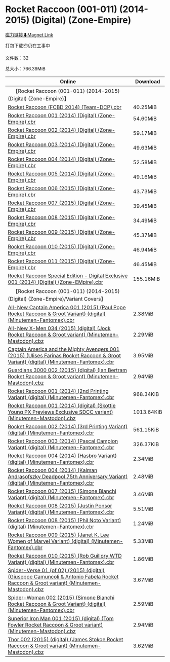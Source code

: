 # Rocket Raccoon (001-011) (2014-2015) (Digital) (Zone-Empire)

[磁力链接⬇Magnet Link](magnet:?xt=urn:btih:7b714fca7a7bc644664ab586be851466737344f8&dn=Rocket%20Raccoon%20%28001-011%29%20%282014-2015%29%20%28Digital%29%20%28Zone-Empire%29)

打包下载📦仍在工事中

文件数：32

总大小：766.39MiB

Online | Download
--- | ---
&emsp;【Rocket Raccoon (001-011) (2014-2015) (Digital) (Zone-Empire)】 | 
[Rocket Raccoon (FCBD 2014) (Team-DCP).cbr](https://github.com/alicewish/markdown/blob/master/comic/Rocket-Raccoon-FCBD-2014-Team-DCP-cbr.md) | 40.25MiB
[Rocket Raccoon 001 (2014) (Digital) (Zone-Empire).cbr](https://github.com/alicewish/markdown/blob/master/comic/Rocket-Raccoon-001-2014-Digital-Zone-Empire-cbr.md) | 54.60MiB
[Rocket Raccoon 002 (2014) (Digital) (Zone-Empire).cbr](https://github.com/alicewish/markdown/blob/master/comic/Rocket-Raccoon-002-2014-Digital-Zone-Empire-cbr.md) | 59.17MiB
[Rocket Raccoon 003 (2014) (Digital) (Zone-Empire).cbr](https://github.com/alicewish/markdown/blob/master/comic/Rocket-Raccoon-003-2014-Digital-Zone-Empire-cbr.md) | 49.63MiB
[Rocket Raccoon 004 (2014) (Digital) (Zone-Empire).cbr](https://github.com/alicewish/markdown/blob/master/comic/Rocket-Raccoon-004-2014-Digital-Zone-Empire-cbr.md) | 52.58MiB
[Rocket Raccoon 005 (2014) (Digital) (Zone-Empire).cbr](https://github.com/alicewish/markdown/blob/master/comic/Rocket-Raccoon-005-2014-Digital-Zone-Empire-cbr.md) | 49.16MiB
[Rocket Raccoon 006 (2015) (Digital) (Zone-Empire).cbr](https://github.com/alicewish/markdown/blob/master/comic/Rocket-Raccoon-006-2015-Digital-Zone-Empire-cbr.md) | 43.73MiB
[Rocket Raccoon 007 (2015) (Digital) (Zone-Empire).cbr](https://github.com/alicewish/markdown/blob/master/comic/Rocket-Raccoon-007-2015-Digital-Zone-Empire-cbr.md) | 39.45MiB
[Rocket Raccoon 008 (2015) (Digital) (Zone-Empire).cbr](https://github.com/alicewish/markdown/blob/master/comic/Rocket-Raccoon-008-2015-Digital-Zone-Empire-cbr.md) | 34.49MiB
[Rocket Raccoon 009 (2015) (Digital) (Zone-Empire).cbr](https://github.com/alicewish/markdown/blob/master/comic/Rocket-Raccoon-009-2015-Digital-Zone-Empire-cbr.md) | 45.37MiB
[Rocket Raccoon 010 (2015) (Digital) (Zone-Empire).cbr](https://github.com/alicewish/markdown/blob/master/comic/Rocket-Raccoon-010-2015-Digital-Zone-Empire-cbr.md) | 46.94MiB
[Rocket Raccoon 011 (2015) (Digital) (Zone-Empire).cbr](https://github.com/alicewish/markdown/blob/master/comic/Rocket-Raccoon-011-2015-Digital-Zone-Empire-cbr.md) | 46.45MiB
[Rocket Raccoon Special Edition - Digital Exclusive 001 (2014) (Digital) (Zone-EMpire).cbr](https://github.com/alicewish/markdown/blob/master/comic/Rocket-Raccoon-Special-Edition-Digital-Exclusive-001-2014-Digital-Zone-EMpire-cbr.md) | 155.16MiB
&emsp;【Rocket Raccoon (001-011) (2014-2015) (Digital) (Zone-Empire)/Variant Covers】 | 
[All-New Captain America 001 (2015) (Paul Pope Rocket Raccoon & Groot Variant) (digital) (Minutemen-Fantomex).cbr](https://github.com/alicewish/markdown/blob/master/comic/All-New-Captain-America-001-2015-Paul-Pope-Rocket-Raccoon-Groot-Variant-digital-Minutemen-Fantomex-cbr.md) | 2.38MiB
[All-New X-Men 034 (2015) (digital) (Jock Rocket Raccoon & Groot variant) (Minutemen-Mastodon).cbz](https://github.com/alicewish/markdown/blob/master/comic/All-New-X-Men-034-2015-digital-Jock-Rocket-Raccoon-Groot-variant-Minutemen-Mastodon-cbz.md) | 2.29MiB
[Captain America and the Mighty Avengers 001 (2015) (Ulises Farinas Rocket Raccoon & Groot Variant) (digital) (Minutemen-Fantomex).cbr](https://github.com/alicewish/markdown/blob/master/comic/Captain-America-Mighty-Avengers-001-2015-Ulises-Farinas-Rocket-Raccoon-Groot-Variant-digital-Minutemen-Fantomex-cbr.md) | 3.95MiB
[Guardians 3000 002 (2015) (digital) (Ian Bertram Rocket Raccoon & Groot variant) (Minutemen-Mastodon).cbz](https://github.com/alicewish/markdown/blob/master/comic/Guardians-3000-002-2015-digital-Ian-Bertram-Rocket-Raccoon-Groot-variant-Minutemen-Mastodon-cbz.md) | 2.94MiB
[Rocket Raccoon 001 (2014) (2nd Printing Variant) (digital) (Minutemen-Fantomex).cbr](https://github.com/alicewish/markdown/blob/master/comic/Rocket-Raccoon-001-2014-2nd-Printing-Variant-digital-Minutemen-Fantomex-cbr.md) | 968.34KiB
[Rocket Raccoon 001 (2014) (digital) (Skottie Young PX Previews Exclusive SDCC variant) (Minutemen-Mastodon).cbz](https://github.com/alicewish/markdown/blob/master/comic/Rocket-Raccoon-001-2014-digital-Skottie-Young-PX-Previews-Exclusive-SDCC-variant-Minutemen-Mastodon-cbz.md) | 1013.64KiB
[Rocket Raccoon 002 (2014) (3rd Printing Variant) (digital) (Minutemen-Fantomex).cbr](https://github.com/alicewish/markdown/blob/master/comic/Rocket-Raccoon-002-2014-3rd-Printing-Variant-digital-Minutemen-Fantomex-cbr.md) | 561.15KiB
[Rocket Raccoon 003 (2014) (Pascal Campion Variant) (digital) (Minutemen-Fantomex).cbr](https://github.com/alicewish/markdown/blob/master/comic/Rocket-Raccoon-003-2014-Pascal-Campion-Variant-digital-Minutemen-Fantomex-cbr.md) | 326.37KiB
[Rocket Raccoon 004 (2014) (Hasbro Variant) (digital) (Minutemen-Fantomex).cbr](https://github.com/alicewish/markdown/blob/master/comic/Rocket-Raccoon-004-2014-Hasbro-Variant-digital-Minutemen-Fantomex-cbr.md) | 2.34MiB
[Rocket Raccoon 004 (2014) (Kalman Andrasofszky Deadpool 75th Anniversary Variant) (digital) (Minutemen-Fantomex).cbr](https://github.com/alicewish/markdown/blob/master/comic/Rocket-Raccoon-004-2014-Kalman-Andrasofszky-Deadpool-75th-Anniversary-Variant-digital-Minutemen-Fantomex-cbr.md) | 2.48MiB
[Rocket Raccoon 007 (2015) (Simone Bianchi Variant) (digital) (Minutemen-Fantomex).cbr](https://github.com/alicewish/markdown/blob/master/comic/Rocket-Raccoon-007-2015-Simone-Bianchi-Variant-digital-Minutemen-Fantomex-cbr.md) | 3.46MiB
[Rocket Raccoon 008 (2015) (Justin Ponsor Variant) (digital) (Minutemen-Fantomex).cbr](https://github.com/alicewish/markdown/blob/master/comic/Rocket-Raccoon-008-2015-Justin-Ponsor-Variant-digital-Minutemen-Fantomex-cbr.md) | 5.51MiB
[Rocket Raccoon 008 (2015) (Phil Noto Variant) (digital) (Minutemen-Fantomex).cbr](https://github.com/alicewish/markdown/blob/master/comic/Rocket-Raccoon-008-2015-Phil-Noto-Variant-digital-Minutemen-Fantomex-cbr.md) | 1.24MiB
[Rocket Raccoon 009 (2015) (Janet K. Lee Women of Marvel Variant) (digital) (Minutemen-Fantomex).cbr](https://github.com/alicewish/markdown/blob/master/comic/Rocket-Raccoon-009-2015-Janet-K-Lee-Women-of-Marvel-Variant-digital-Minutemen-Fantomex-cbr.md) | 5.33MiB
[Rocket Raccoon 010 (2015) (Rob Guillory WTD Variant) (digital) (Minutemen-Fantomex).cbr](https://github.com/alicewish/markdown/blob/master/comic/Rocket-Raccoon-010-2015-Rob-Guillory-WTD-Variant-digital-Minutemen-Fantomex-cbr.md) | 1.86MiB
[Spider-Verse 01 (of 02) (2015) (digital) (Giuseppe Camuncoli & Antonio Fabela Rocket Raccoon & Groot variant) (Minutemen-Mastodon).cbz](https://github.com/alicewish/markdown/blob/master/comic/Spider-Verse-01-of-02-2015-digital-Giuseppe-Camuncoli-Antonio-Fabela-Rocket-Raccoon-Groot-variant-Minutemen-Mastodon-cbz.md) | 3.67MiB
[Spider-Woman 002 (2015) (Simone Bianchi Rocket Raccoon & Groot Variant) (digital) (Minutemen-Fantomex).cbr](https://github.com/alicewish/markdown/blob/master/comic/Spider-Woman-002-2015-Simone-Bianchi-Rocket-Raccoon-Groot-Variant-digital-Minutemen-Fantomex-cbr.md) | 2.59MiB
[Superior Iron Man 001 (2015) (digital) (Tom Fowler Rocket Raccoon & Groot variant) (Minutemen-Mastodon).cbz](https://github.com/alicewish/markdown/blob/master/comic/Superior-Iron-Man-001-2015-digital-Tom-Fowler-Rocket-Raccoon-Groot-variant-Minutemen-Mastodon-cbz.md) | 2.94MiB
[Thor 002 (2015) (digital) (James Stokoe Rocket Raccoon & Groot variant) (Minutemen-Mastodon).cbz](https://github.com/alicewish/markdown/blob/master/comic/Thor-002-2015-digital-James-Stokoe-Rocket-Raccoon-Groot-variant-Minutemen-Mastodon-cbz.md) | 3.62MiB